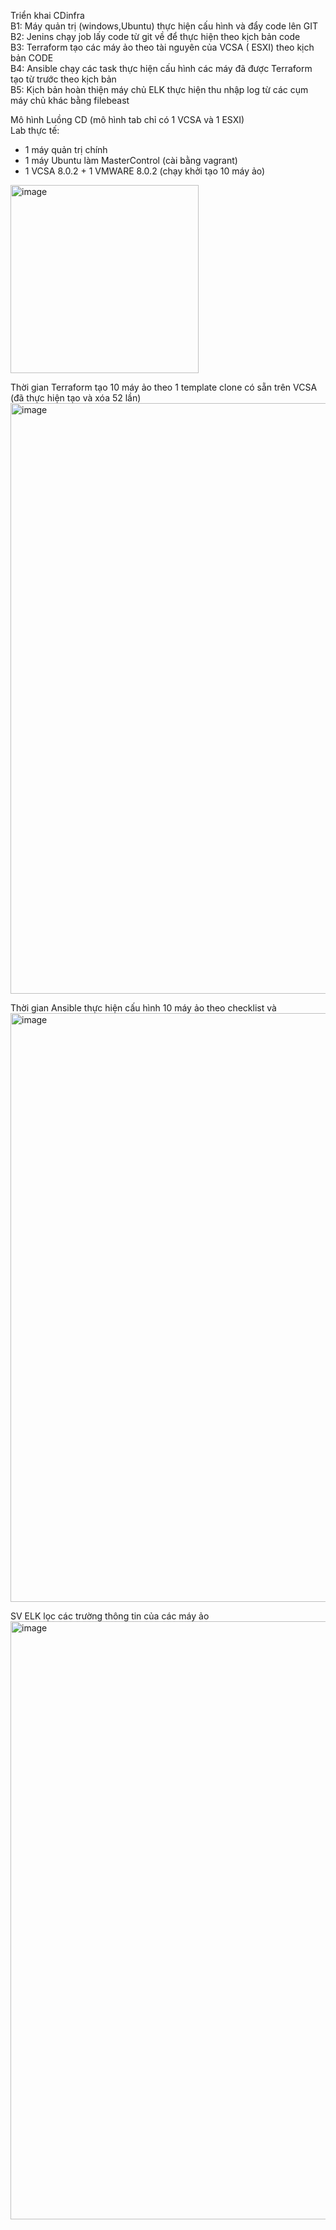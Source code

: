 Triển khai CDinfra  
B1: Máy quản trị (windows,Ubuntu) thực hiện cấu hình và đẩy code lên GIT  
B2: Jenins chạy job lấy code từ git về để thực hiện theo kịch bản code  
B3: Terraform tạo các máy ảo theo tài nguyên của VCSA ( ESXI) theo kịch bản CODE  
B4: Ansible chạy các task thực hiện cấu hình các máy đã được Terraform tạo từ trước theo kịch bản  
B5: Kịch bản hoàn thiện máy chủ ELK thực hiện thu nhập log từ các cụm máy chủ khác bằng filebeast  

Mô hình Luồng CD (mô hình tab chỉ có 1 VCSA và 1 ESXI)  
Lab thực tế:
- 1 máy quản trị chính 
- 1 máy Ubuntu làm MasterControl (cài bằng vagrant)
- 1 VCSA 8.0.2 + 1 VMWARE 8.0.2 (chạy khởi tạo 10 máy ảo)
<img width="301" alt="image" src="https://github.com/Tung-1991/cd_infraVCBS/assets/63487060/32d3ab53-5fb4-43e7-baf1-5223b625a990">  

Thời gian  Terraform tạo 10 máy ảo theo 1 template clone có sẵn trên VCSA (đã thực hiện tạo và xóa 52 lần)
<img width="945" alt="image" src="https://github.com/Tung-1991/cd_infraVCBS/assets/63487060/d2a3306c-eda8-4807-b057-46271d3c455f">  

Thời gian Ansible thực hiện cấu hình 10 máy ảo theo checklist và 
<img width="942" alt="image" src="https://github.com/Tung-1991/cd_infraVCBS/assets/63487060/dac1a158-5d51-48c5-a73a-ff4f45246aa1">  

SV ELK lọc các trường thông tin của các máy ảo
<img width="957" alt="image" src="https://github.com/Tung-1991/cd_infraVCBS/assets/63487060/1169d80f-91a2-40c7-9528-228f73590b1f">  




